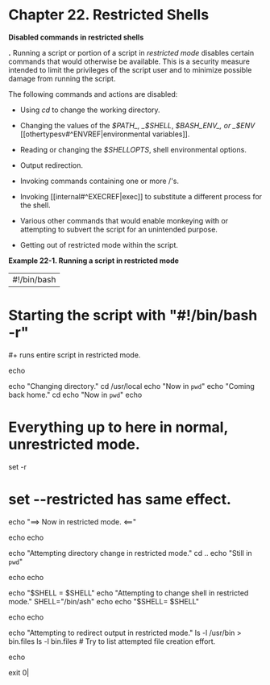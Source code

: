# Chapter 22. Restricted Shells

**Disabled commands in restricted shells**

**.** Running a script or portion of a script in _restricted mode_ disables certain commands that would otherwise be available. This is a security measure intended to limit the privileges of the script user and to minimize possible damage from running the script.

The following commands and actions are disabled:

- Using _cd_ to change the working directory.
    
- Changing the values of the _$PATH_, _$SHELL_, _$BASH_ENV_, or _$ENV_ [[othertypesv#^ENVREF|environmental variables]].
    
- Reading or changing the _$SHELLOPTS_, shell environmental options.
    
- Output redirection.
    
- Invoking commands containing one or more /'s.
    
- Invoking [[internal#^EXECREF|exec]] to substitute a different process for the shell.
    
- Various other commands that would enable monkeying with or attempting to subvert the script for an unintended purpose.
    
- Getting out of restricted mode within the script.
    

**Example 22-1. Running a script in restricted mode**

|   |
|---|
|#!/bin/bash

#  Starting the script with "#!/bin/bash -r"
#+ runs entire script in restricted mode.

echo

echo "Changing directory."
cd /usr/local
echo "Now in `pwd`"
echo "Coming back home."
cd
echo "Now in `pwd`"
echo

# Everything up to here in normal, unrestricted mode.

set -r
# set --restricted    has same effect.
echo "==> Now in restricted mode. <=="

echo
echo

echo "Attempting directory change in restricted mode."
cd ..
echo "Still in `pwd`"

echo
echo

echo "\$SHELL = $SHELL"
echo "Attempting to change shell in restricted mode."
SHELL="/bin/ash"
echo
echo "\$SHELL= $SHELL"

echo
echo

echo "Attempting to redirect output in restricted mode."
ls -l /usr/bin > bin.files
ls -l bin.files    # Try to list attempted file creation effort.

echo

exit 0|

